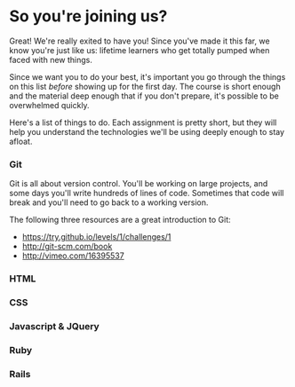 # So you're joining us?

Great!  We're really exited to have you!  Since you've made it this far, we know you're just like us: lifetime learners who get totally pumped when faced with new things.  

Since we want you to do your best, it's important you go through the things on this list *before* showing up for the first day.  The course is short enough and the material deep enough that if you don't prepare, it's possible to be overwhelmed quickly.  

Here's a list of things to do.  Each assignment is pretty short, but they will help you understand the technologies we'll be using deeply enough to stay afloat.  

### Git
Git is all about version control.  You'll be working on large projects, and some days you'll write hundreds of lines of code.  Sometimes that code will break and you'll need to go back to a working version.

The following three resources are a great introduction to Git:
- https://try.github.io/levels/1/challenges/1
- http://git-scm.com/book
- http://vimeo.com/16395537

### HTML

### CSS

### Javascript & JQuery

### Ruby

### Rails